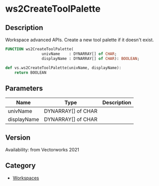 # ws2CreateToolPalette

## Description
Workspace advanced APIs. Create a new tool palette if it doesn't exist.

```pascal
FUNCTION ws2CreateToolPalette(
				univName    : DYNARRAY[] of CHAR;
				displayName : DYNARRAY[] of CHAR): BOOLEAN;
```

```python
def vs.ws2CreateToolPalette(univName, displayName):
    return BOOLEAN
```

## Parameters
|Name|Type|Description|
|---|---|---|
|univName|DYNARRAY[] of CHAR|   |
|displayName|DYNARRAY[] of CHAR|   |

## Version
Availability: from Vectorworks 2021

## Category
* [Workspaces](../Categories/Workspaces.md)
